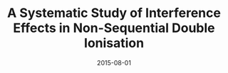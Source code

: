 ---
title: "A Systematic Study of Interference Effects in Non-Sequential Double Ionisation"
collection: publications
permalink: /publication/2015-08-01-A Systematic Study of Interference Effects in Non-Sequential Double Ionisation
date: 2015-08-01
venue: 'J. Phys.&semi; Conf. Ser.'
paperurl: 'https://iopscience.iop.org/article/10.1088/1742-6596/635/9/092136/meta'
citation: 'A. S. Maxwell &amp; C. Figueira de Morisson Faria. J. Phys.&semi; Conf. Ser., 635, 92136 (2015).'
---